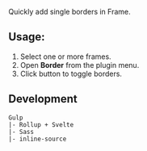 Quickly add single borders in Frame.

## Usage:

1. Select one or more frames.
2. Open **Border** from the plugin menu.
3. Click button to toggle borders.

## Development

```
Gulp
|- Rollup + Svelte
|- Sass
|- inline-source
```
